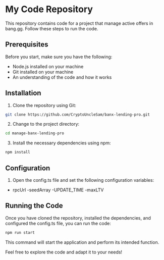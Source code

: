 # My Code Repository

This repository contains code for a project that manage active offers in bang.gg. Follow these steps to run the code.

## Prerequisites

Before you start, make sure you have the following:

- Node.js installed on your machine
- Git installed on your machine
- An understanding of the code and how it works

## Installation

1. Clone the repository using Git:

```bash
git clone https://github.com/CryptoUncleSam/banx-lending-pro.git
```

2. Change to the project directory:

```bash
cd manage-banx-lending-pro
```

3. Install the necessary dependencies using npm:

```bash
npm install
```

## Configuration

1. Open the config.ts file and set the following configuration variables:
- rpcUrl
-seedArray
-UPDATE_TIME
-maxLTV

## Running the Code

Once you have cloned the repository, installed the dependencies, and configured the config.ts file, you can run the code:
```bash
npm run start
```

This command will start the application and perform its intended function.

Feel free to explore the code and adapt it to your needs!



